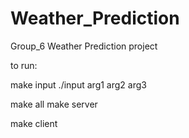 # Weather_Prediction
Group_6 Weather Prediction project

to run:

make input
./input arg1 arg2 arg3 

make all
make server

make client
